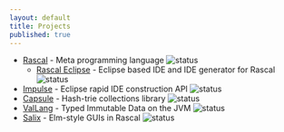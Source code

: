 ```yaml
---
layout: default
title: Projects
published: true
---
```


* [Rascal](/projects/rascal) - Meta programming language ![status](https://github.com/usethesource/rascal/actions/workflows/build.yaml/badge.svg)
   * [Rascal Eclipse](https://github.com/usethesource/rascal-eclipse) - Eclipse based IDE and IDE generator for Rascal ![status](https://github.com/usethesource/rascal-eclipse/actions/workflows/build.yaml/badge.svg)
* [Impulse](/projects/impulse) - Eclipse rapid IDE construction API ![status](https://github.com/usethesource/impulse/actions/workflows/build.yaml/badge.svg)
* [Capsule](/projects/capsule) - Hash-trie collections library ![status](https://github.com/usethesource/capsule/actions/workflows/build.yaml/badge.svg)
* [ValLang](/projects/vallang) - Typed Immutable Data on the JVM ![status](https://github.com/usethesource/vallang/actions/workflows/build.yaml/badge.svg)
* [Salix](/projects/salix) - Elm-style GUIs in Rascal ![status](https://github.com/usethesource/salix/actions/workflows/build.yaml/badge.svg)
